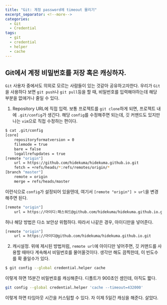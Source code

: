 ```yaml
---
title: "Git: 계정 password에 timeout 물리기"
excerpt_separator: <!--more-->
categories:
  - Git
  - Credential
tags: 
  - git
  - credential
  - helper
  - cache
---
```


## Git에서 계정 비밀번호를 저장 혹은 캐싱하자.

`Git` 사용자 중에서도 의외로 모르는 사람들이 있는 것같아 공유하고자한다. 우리가 `Git`을 사용하다 보면 `git push`나 `git pull`등을 할 때, 비밀번호를 입력해야하는데 해당 부분을 없애거나 줄일 수 있다. 

1. Repository URL에 직접 입력.
보통 프로젝트를 `git clone`하게 되면, 프로젝트 내에 `.git/config`가 생긴다. 해당 `config`를 수정해주면 되는데, 깃 커맨드도 있지만 나는 `vim`으로 직접 수정하는 편이다.
<!--more-->
```bash
$ cat .git/config
[core]
    repositoryformatversion = 0
    filemode = true
    bare = false
    logallrefupdates = true
[remote "origin"]
    url = https://github.com/hidekuma/hidekuma.github.io.git         
    fetch = +refs/heads/*:refs/remotes/origin/*                               
[branch "master"]
    remote = origin
    merge = refs/heads/master
```
이런식으로 `config`가 설정되어 있을텐데, 여기서 `[remote "origin"] > url`을 변경해주면 된다. 
```bash
[remote "origin"]
    url = https://아이디:패스워드@github.com/hidekuma/hidekuma.github.io.git         
```
허나 해당 방법은 다소 보안상 위험하다. 따라서 나같은 경우, 아이디만을 넣어준다.
```bash
[remote "origin"]
    url = https://아이디@github.com/hidekuma/hidekuma.github.io.git         
```

2. 캐시설정.
위에 제시된 방법처럼, `remote url`에 아이디만 넣어주면, 깃 커맨드를 사용할 때마다 계속해서 비밀번호를 물어올것이다. 생각만 해도 끔찍한데, 이 빈도수를 확 줄일수가 있다.
```bash
$ git config --global credential.helper cache 
```
이렇게 하면 15분간 비밀번호를 캐싱해준다. 디폴트가 900초인 셈인데, 아직도 짧다.
```bash
git config --global credential.helper 'cache --timeout=432000'
```
이렇게 하면 타임아웃 시간을 커스텀할 수 있다. 자 이제 5일간 캐싱을 해준다. 살았다.
